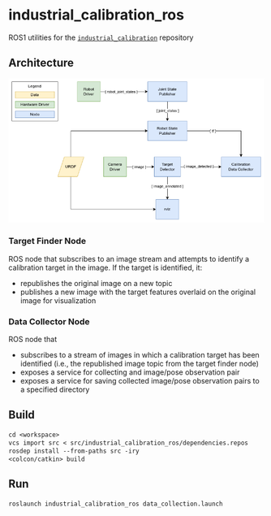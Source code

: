 # industrial_calibration_ros
ROS1 utilities for the [`industrial_calibration`](https://github.com/ros-industrial/industrial_calibration) repository

## Architecture
![Architecture](docs/architecture.png)

### Target Finder Node
ROS node that subscribes to an image stream and attempts to identify a calibration target in the image.
If the target is identified, it:
  - republishes the original image on a new topic
  - publishes a new image with the target features overlaid on the original image for visualization
  
### Data Collector Node
ROS node that
  - subscribes to a stream of images in which a calibration target has been identified
(i.e., the republished image topic from the target finder node)
  - exposes a service for collecting and image/pose observation pair
  - exposes a service for saving collected image/pose observation pairs to a specified directory

## Build
```commandLine
cd <workspace>
vcs import src < src/industrial_calibration_ros/dependencies.repos
rosdep install --from-paths src -iry
<colcon/catkin> build
```

## Run
```commandLine
roslaunch industrial_calibration_ros data_collection.launch
```
